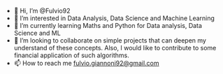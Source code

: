 - 👋 Hi, I’m @Fulvio92
- 👀 I’m interested in Data Analysis, Data Science and Machine Learning
- 🌱 I’m currently learning Maths and Python for Data analysis, Data Science and ML
- 💞️ I’m looking to collaborate on simple projects that can deepen my understand of these concepts. Also, I would like to contribute to some financial application of such algorithms.
- 📫 How to reach me fulvio.giannoni92@gmail.com

<!---
Fulvio92/Fulvio92 is a ✨ special ✨ repository because its `README.md` (this file) appears on your GitHub profile.
You can click the Preview link to take a look at your changes.
--->
